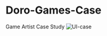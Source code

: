 # Doro-Games-Case
Game Artist Case Study
![UI-case](https://github.com/user-attachments/assets/be20a0dd-93e8-4503-ab0b-7fdaf1472e83)
